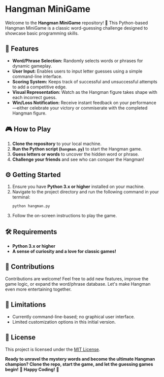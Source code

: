 # Hangman MiniGame

Welcome to the **Hangman MiniGame** repository! 🎉 This Python-based Hangman MiniGame is a classic word-guessing challenge designed to showcase basic programming skills.

## 🚀 Features
- **Word/Phrase Selection:** Randomly selects words or phrases for dynamic gameplay.
- **User Input:** Enables users to input letter guesses using a simple command-line interface.
- **Scoring System:** Keeps track of successful and unsuccessful attempts to add a competitive edge.
- **Visual Representation:** Watch as the Hangman figure takes shape with each incorrect guess.
- **Win/Loss Notification:** Receive instant feedback on your performance—either celebrate your victory or commiserate with the completed Hangman figure.

## 🎮 How to Play
1. **Clone the repository** to your local machine.
2. **Run the Python script (`hangman.py`)** to start the Hangman game.
3. **Guess letters or words** to uncover the hidden word or phrase.
4. **Challenge your friends** and see who can conquer the Hangman!

## ⚙️ Getting Started
1. Ensure you have **Python 3.x or higher** installed on your machine.
2. Navigate to the project directory and run the following command in your terminal:
    ```bash
    python hangman.py
    ```
3. Follow the on-screen instructions to play the game.

## 🛠️ Requirements
- **Python 3.x or higher**
- **A sense of curiosity and a love for classic games!**

## 🤝 Contributions
Contributions are welcome! Feel free to add new features, improve the game logic, or expand the word/phrase database. Let's make Hangman even more entertaining together.

## 🚧 Limitations
- Currently command-line-based; no graphical user interface.
- Limited customization options in this initial version.

## 📄 License
This project is licensed under the [MIT License](LICENSE).

**Ready to unravel the mystery words and become the ultimate Hangman champion? Clone the repo, start the game, and let the guessing games begin!** 🎈 **Happy Coding!** 🚀
